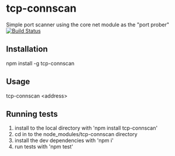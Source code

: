 # tcp-connscan 

Simple port scanner using the core net module as the "port prober"
[![Build Status](https://travis-ci.org/thedude42/tcp-connscan.svg?branch=master)](https://travis-ci.org/thedude42/tcp-connscan)

## Installation

npm install -g tcp-connscan

## Usage

tcp-connscan \<address\>

## Running tests

1. install to the local directory with 'npm install tcp-connscan' 
2. cd in to the node_modules/tcp-connscan directory
3. install the dev dependencies with 'npm i'
4. run tests with 'npm test'
